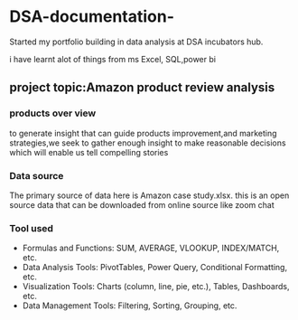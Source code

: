 # DSA-documentation-
Started my portfolio building in data analysis at DSA incubators hub.

i have learnt alot of things from ms Excel, SQL,power bi

## project topic:Amazon product review analysis 

### products over view
to generate insight that can guide products improvement,and marketing strategies,we seek to gather enough insight to make reasonable decisions which will enable us tell compelling stories 

### Data source
The primary source of data here is Amazon case study.xlsx.
this is an open source data that can be downloaded from online source like zoom chat

### Tool used
- Formulas and Functions: SUM, AVERAGE, VLOOKUP, INDEX/MATCH, etc.
- Data Analysis Tools: PivotTables, Power Query, Conditional Formatting, etc.
- Visualization Tools: Charts (column, line, pie, etc.), Tables, Dashboards, etc.
- Data Management Tools: Filtering, Sorting, Grouping, etc.



 
